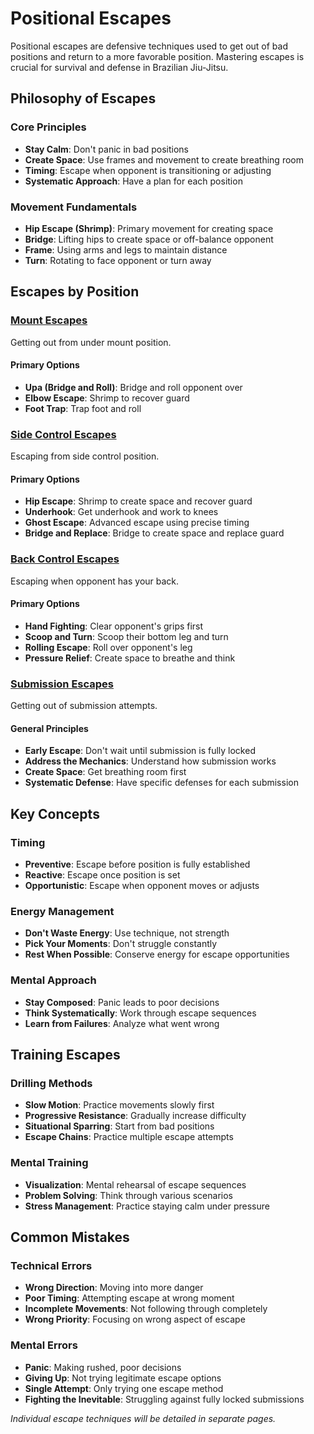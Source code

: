 # Positional Escapes

Positional escapes are defensive techniques used to get out of bad positions and return to a more favorable position. Mastering escapes is crucial for survival and defense in Brazilian Jiu-Jitsu.

## Philosophy of Escapes

### Core Principles

- **Stay Calm**: Don't panic in bad positions
- **Create Space**: Use frames and movement to create breathing room
- **Timing**: Escape when opponent is transitioning or adjusting
- **Systematic Approach**: Have a plan for each position

### Movement Fundamentals

- **Hip Escape (Shrimp)**: Primary movement for creating space
- **Bridge**: Lifting hips to create space or off-balance opponent
- **Frame**: Using arms and legs to maintain distance
- **Turn**: Rotating to face opponent or turn away

## Escapes by Position

### [Mount Escapes](mount.md)

Getting out from under mount position.

#### Primary Options

- **Upa (Bridge and Roll)**: Bridge and roll opponent over
- **Elbow Escape**: Shrimp to recover guard
- **Foot Trap**: Trap foot and roll

### [Side Control Escapes](side-control.md)

Escaping from side control position.

#### Primary Options

- **Hip Escape**: Shrimp to create space and recover guard
- **Underhook**: Get underhook and work to knees
- **Ghost Escape**: Advanced escape using precise timing
- **Bridge and Replace**: Bridge to create space and replace guard

### [Back Control Escapes](back-control.md)

Escaping when opponent has your back.

#### Primary Options

- **Hand Fighting**: Clear opponent's grips first
- **Scoop and Turn**: Scoop their bottom leg and turn
- **Rolling Escape**: Roll over opponent's leg
- **Pressure Relief**: Create space to breathe and think

### [Submission Escapes](submissions.md)

Getting out of submission attempts.

#### General Principles

- **Early Escape**: Don't wait until submission is fully locked
- **Address the Mechanics**: Understand how submission works
- **Create Space**: Get breathing room first
- **Systematic Defense**: Have specific defenses for each submission

## Key Concepts

### Timing

- **Preventive**: Escape before position is fully established
- **Reactive**: Escape once position is set
- **Opportunistic**: Escape when opponent moves or adjusts

### Energy Management

- **Don't Waste Energy**: Use technique, not strength
- **Pick Your Moments**: Don't struggle constantly
- **Rest When Possible**: Conserve energy for escape opportunities

### Mental Approach

- **Stay Composed**: Panic leads to poor decisions
- **Think Systematically**: Work through escape sequences
- **Learn from Failures**: Analyze what went wrong

## Training Escapes

### Drilling Methods

- **Slow Motion**: Practice movements slowly first
- **Progressive Resistance**: Gradually increase difficulty
- **Situational Sparring**: Start from bad positions
- **Escape Chains**: Practice multiple escape attempts

### Mental Training

- **Visualization**: Mental rehearsal of escape sequences
- **Problem Solving**: Think through various scenarios
- **Stress Management**: Practice staying calm under pressure

## Common Mistakes

### Technical Errors

- **Wrong Direction**: Moving into more danger
- **Poor Timing**: Attempting escape at wrong moment
- **Incomplete Movements**: Not following through completely
- **Wrong Priority**: Focusing on wrong aspect of escape

### Mental Errors

- **Panic**: Making rushed, poor decisions
- **Giving Up**: Not trying legitimate escape options
- **Single Attempt**: Only trying one escape method
- **Fighting the Inevitable**: Struggling against fully locked submissions

_Individual escape techniques will be detailed in separate pages._
